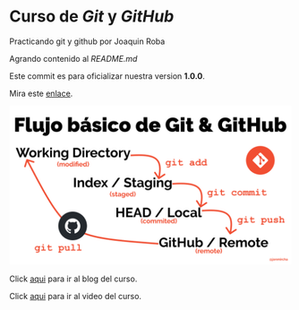 # Curso de _Git_ y _GitHub_

Practicando git y github por Joaquin Roba

Agrando contenido al _README.md_

Este commit es para oficializar nuestra version **1.0.0**.

Mira este [enlace](https://joaquinleo.github.io/practicando-git).

![Flujo de Git](git-flow.png)

Click [aqui](https://jonmircha.com/git) para ir al blog del curso.

Click [aqui](https://www.youtube.com/watch?v=suzMNqDQiyU&t=10687s&ab_channel=jonmircha) para ir al video del curso.
